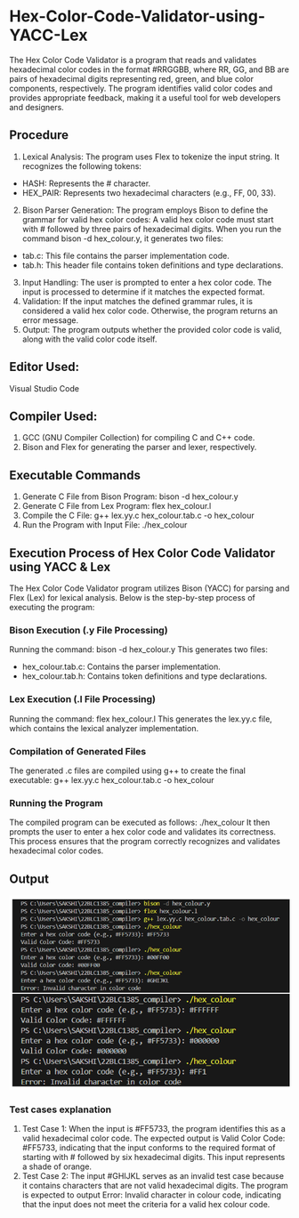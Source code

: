 # Hex-Color-Code-Validator-using-YACC-Lex
The Hex Color Code Validator is a program that reads and validates hexadecimal color codes in the format #RRGGBB, where RR, GG, and BB are pairs of hexadecimal digits representing red, green, and blue color components, respectively. The program identifies valid color codes and provides appropriate feedback, making it a useful tool for web developers and designers.
## Procedure
1.	Lexical Analysis: The program uses Flex to tokenize the input string. It recognizes the following tokens:
- HASH: Represents the # character.
- HEX_PAIR: Represents two hexadecimal characters (e.g., FF, 00, 33).
2.	Bison Parser Generation: The program employs Bison to define the grammar for valid hex color codes: A valid hex color code must start with # followed by three pairs of hexadecimal digits.
When you run the command bison -d hex_colour.y, it generates two files:
- tab.c: This file contains the parser implementation code.
- tab.h: This header file contains token definitions and type declarations.
3.	Input Handling: The user is prompted to enter a hex color code. The input is processed to determine if it matches the expected format.
4.	Validation: If the input matches the defined grammar rules, it is considered a valid hex color code. Otherwise, the program returns an error message.
5.	Output: The program outputs whether the provided color code is valid, along with the valid color code itself.
## Editor Used: 
Visual Studio Code 
## Compiler Used:
1. GCC (GNU Compiler Collection) for compiling C and C++ code.
2. Bison and Flex for generating the parser and lexer, respectively.
## Executable Commands
1.	Generate C File from Bison Program: bison -d hex_colour.y
2.	Generate C File from Lex Program: flex hex_colour.l
3.	Compile the C File: g++ lex.yy.c hex_colour.tab.c -o hex_colour
4.	Run the Program with Input File: ./hex_colour
## Execution Process of Hex Color Code Validator using YACC & Lex
The Hex Color Code Validator program utilizes Bison (YACC) for parsing and Flex (Lex) for lexical analysis. Below is the step-by-step process of executing the program:
### Bison Execution (.y File Processing)
Running the command: bison -d hex_colour.y
This generates two files:
- hex_colour.tab.c: Contains the parser implementation.
- hex_colour.tab.h: Contains token definitions and type declarations.
### Lex Execution (.l File Processing)
Running the command: flex hex_colour.l
This generates the lex.yy.c file, which contains the lexical analyzer implementation.
### Compilation of Generated Files
The generated .c files are compiled using g++ to create the final executable:
g++ lex.yy.c hex_colour.tab.c -o hex_colour
### Running the Program
The compiled program can be executed as follows: ./hex_colour
It then prompts the user to enter a hex color code and validates its correctness.
This process ensures that the program correctly recognizes and validates hexadecimal color codes.
## Output
![Output](https://github.com/SakshiBiyani02/Hex-Color-Code-Validator-using-YACC-Lex/blob/main/Screenshot%202025-02-22%20190141.png?raw=true)
### Test cases explanation
1. Test Case 1: 
When the input is #FF5733, the program identifies this as a valid hexadecimal color code. The expected output is Valid Color Code: #FF5733, indicating that the input conforms to the required format of starting with # followed by six hexadecimal digits. This input represents a shade of orange.
2. Test Case 2: 
The input #GHIJKL serves as an invalid test case because it contains characters that are not valid hexadecimal digits. The program is expected to output Error: Invalid character in colour code, indicating that the input does not meet the criteria for a valid hex colour code.
